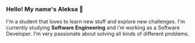 ### Hello! My name's Aleksa 👋

I'm a student that loves to learn new stuff and explore new challenges. I'm currently studying **Software Engineering** and i'm working as a Software Developer. I'm very passionate about solving all kinds of different problems.

<!--
**yxngalex/yxngalex** is a ✨ _special_ ✨ repository because its `README.md` (this file) appears on your GitHub profile.

Here are some ideas to get you started:

- 🔭 I’m currently working on ...
- 🌱 I’m currently learning ...
- 👯 I’m looking to collaborate on ...
- 🤔 I’m looking for help with ...
- 💬 Ask me about ...
- 📫 How to reach me: ...
- 😄 Pronouns: ...
- ⚡ Fun fact: ...
-->
